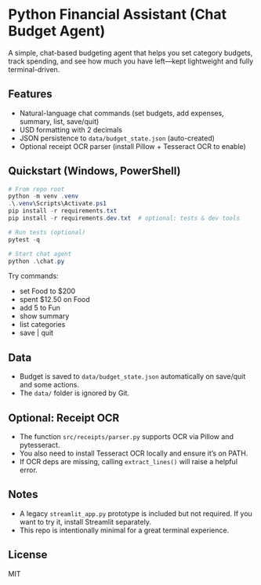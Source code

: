 # Python Financial Assistant (Chat Budget Agent)

A simple, chat-based budgeting agent that helps you set category budgets, track spending, and see how much you have left—kept lightweight and fully terminal-driven.

## Features
- Natural-language chat commands (set budgets, add expenses, summary, list, save/quit)
- USD formatting with 2 decimals
- JSON persistence to `data/budget_state.json` (auto-created)
- Optional receipt OCR parser (install Pillow + Tesseract OCR to enable)

## Quickstart (Windows, PowerShell)
```powershell
# From repo root
python -m venv .venv
.\.venv\Scripts\Activate.ps1
pip install -r requirements.txt
pip install -r requirements.dev.txt  # optional: tests & dev tools

# Run tests (optional)
pytest -q

# Start chat agent
python .\chat.py
```

Try commands:
- set Food to $200
- spent $12.50 on Food
- add 5 to Fun
- show summary
- list categories
- save | quit

## Data
- Budget is saved to `data/budget_state.json` automatically on save/quit and some actions.
- The `data/` folder is ignored by Git.

## Optional: Receipt OCR
- The function `src/receipts/parser.py` supports OCR via Pillow and pytesseract.
- You also need to install Tesseract OCR locally and ensure it’s on PATH.
- If OCR deps are missing, calling `extract_lines()` will raise a helpful error.

## Notes
- A legacy `streamlit_app.py` prototype is included but not required. If you want to try it, install Streamlit separately.
- This repo is intentionally minimal for a great terminal experience.

## License
MIT
